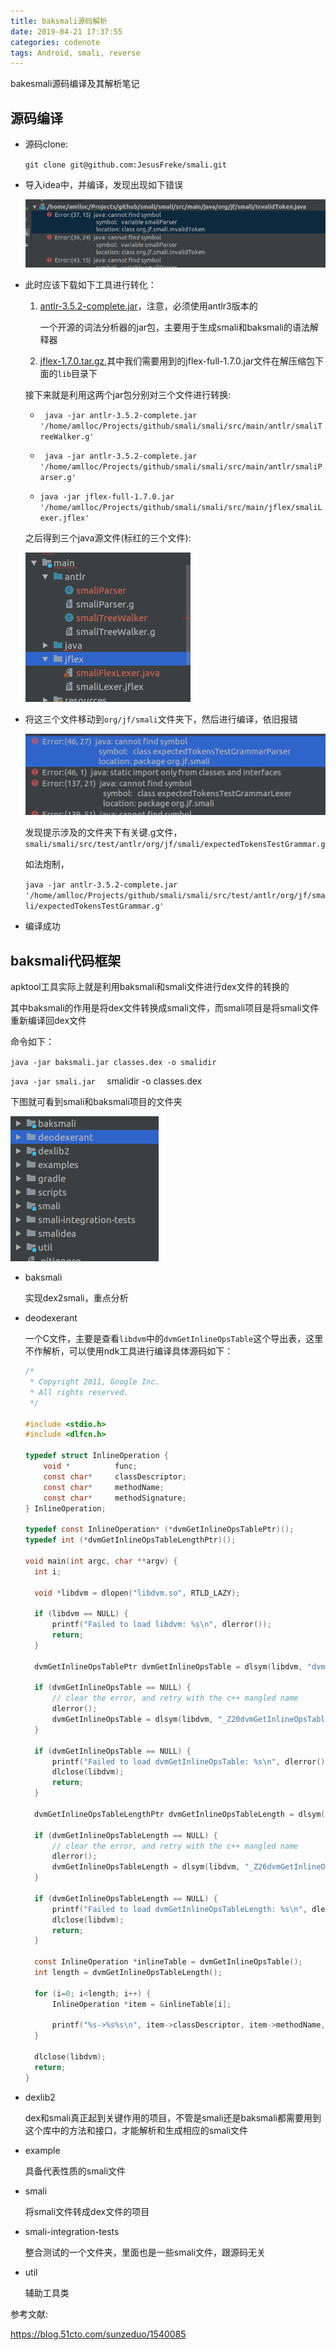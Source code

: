 ```yaml
---
title: baksmali源码解析
date: 2019-04-21 17:37:55
categories: codenote
tags: Android, smali, reverse
---
```


bakesmali源码编译及其解析笔记

<!--more-->

## 源码编译

- 源码clone:

  `git clone git@github.com:JesusFreke/smali.git`

- 导入idea中，并编译，发现出现如下错误

  ![1555840082723](baksmali源码解析/1555840082723.png)

- 此时应该下载如下工具进行转化：

  1. [antlr-3.5.2-complete.jar](https://www.antlr3.org/download/)，注意，必须使用antlr3版本的

     一个开源的词法分析器的jar包，主要用于生成smali和baksmali的语法解释器

  2. [jflex-1.7.0.tar.gz](https://jflex.de/download.html),其中我们需要用到的jflex-full-1.7.0.jar文件在解压缩包下面的`lib`目录下

  接下来就是利用这两个jar包分别对三个文件进行转换:

  - ` java -jar antlr-3.5.2-complete.jar '/home/amlloc/Projects/github/smali/smali/src/main/antlr/smaliTreeWalker.g'`

  - ` java -jar antlr-3.5.2-complete.jar '/home/amlloc/Projects/github/smali/smali/src/main/antlr/smaliParser.g'`
  - `java -jar jflex-full-1.7.0.jar '/home/amlloc/Projects/github/smali/smali/src/main/jflex/smaliLexer.jflex' `

  之后得到三个java源文件(标红的三个文件):

  ![1555840720906](baksmali源码解析/1555840720906.png)

- 将这三个文件移动到`org/jf/smali`文件夹下，然后进行编译，依旧报错

  ![1555841916679](baksmali源码解析/1555841916679.png)

  发现提示涉及的文件夹下有关键.g文件，`smali/smali/src/test/antlr/org/jf/smali/expectedTokensTestGrammar.g`

  如法炮制，

  `java -jar antlr-3.5.2-complete.jar '/home/amlloc/Projects/github/smali/smali/src/test/antlr/org/jf/smali/expectedTokensTestGrammar.g'`

- 编译成功

## baksmali代码框架

apktool工具实际上就是利用baksmali和smali文件进行dex文件的转换的

其中baksmali的作用是将dex文件转换成smali文件，而smali项目是将smali文件重新编译回dex文件

命令如下：

`java -jar baksmali.jar classes.dex -o smalidir`

`java -jar smali.jar  ` smalidir -o classes.dex

下图就可看到smali和baksmali项目的文件夹

![1555949931897](baksmali源码解析/1555949931897.png)

- baksmali

  实现dex2smali，重点分析

- deodexerant

  一个C文件，主要是查看`libdvm`中的`dvmGetInlineOpsTable`这个导出表，这里不作解析，可以使用ndk工具进行编译具体源码如下：

  ```c
  /*
   * Copyright 2011, Google Inc.
   * All rights reserved.
   */
  
  #include <stdio.h>
  #include <dlfcn.h>
  
  typedef struct InlineOperation {
      void *          func;
      const char*     classDescriptor;
      const char*     methodName;
      const char*     methodSignature;
  } InlineOperation;
  
  typedef const InlineOperation* (*dvmGetInlineOpsTablePtr)();
  typedef int (*dvmGetInlineOpsTableLengthPtr)();
  
  void main(int argc, char **argv) {
  	int i;
  
  	void *libdvm = dlopen("libdvm.so", RTLD_LAZY);
  
  	if (libdvm == NULL) {
  		printf("Failed to load libdvm: %s\n", dlerror());
  		return;
  	}
  
  	dvmGetInlineOpsTablePtr dvmGetInlineOpsTable = dlsym(libdvm, "dvmGetInlineOpsTable");
  
  	if (dvmGetInlineOpsTable == NULL) {
  		// clear the error, and retry with the c++ mangled name
  		dlerror();
  		dvmGetInlineOpsTable = dlsym(libdvm, "_Z20dvmGetInlineOpsTablev");
  	}
  
  	if (dvmGetInlineOpsTable == NULL) {
  		printf("Failed to load dvmGetInlineOpsTable: %s\n", dlerror());
  		dlclose(libdvm);
  		return;
  	}
  
  	dvmGetInlineOpsTableLengthPtr dvmGetInlineOpsTableLength = dlsym(libdvm, "dvmGetInlineOpsTableLength");
  
  	if (dvmGetInlineOpsTableLength == NULL) {
  		// clear the error, and retry with the c++ mangled name
  		dlerror();
  		dvmGetInlineOpsTableLength = dlsym(libdvm, "_Z26dvmGetInlineOpsTableLengthv");
  	}
  
  	if (dvmGetInlineOpsTableLength == NULL) {
  		printf("Failed to load dvmGetInlineOpsTableLength: %s\n", dlerror());
  		dlclose(libdvm);
  		return;
  	}
  
  	const InlineOperation *inlineTable = dvmGetInlineOpsTable();
  	int length = dvmGetInlineOpsTableLength();
  
  	for (i=0; i<length; i++) {
  		InlineOperation *item = &inlineTable[i];
  
  		printf("%s->%s%s\n", item->classDescriptor, item->methodName, item->methodSignature);
  	}
  
  	dlclose(libdvm);
  	return;
  }
  ```

- dexlib2

  dex和smali真正起到关键作用的项目，不管是smali还是baksmali都需要用到这个库中的方法和接口，才能解析和生成相应的smali文件

- example

  具备代表性质的smali文件

- smali

  将smali文件转成dex文件的项目

- smali-integration-tests

  整合测试的一个文件夹，里面也是一些smali文件，跟源码无关

- util

  辅助工具类

参考文献:

https://blog.51cto.com/sunzeduo/1540085